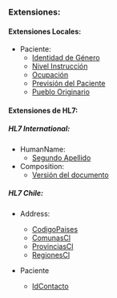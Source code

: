 ### Extensiones: 

#### Extensiones Locales: 
* Paciente:
    * [Identidad de Género](StructureDefinition-IdentidadDeGenero.html)
    * [Nivel Instrucción](StructureDefinition-NivelInstruccion.html)
    * [Ocupación](StructureDefinition-Ocupacion.html)
    * [Previsión del Paciente](StructureDefinition-Prevision.html)
    * [Pueblo Originario](StructureDefinition-PuebloOriginario.html)

#### Extensiones de HL7:

##### HL7 International:
  * HumanName:
     * [Segundo Apellido](http://hl7.org/fhir/StructureDefinition/humanname-mothers-family)
  * Composition:
     * [Versión del documento](http://hl7.org/fhir/StructureDefinition/composition-clinicaldocument-versionNumber)

##### HL7 Chile:
   * Address:
     * [CodigoPaises](https://hl7chile.cl/fhir/ig/CoreCL/StructureDefinition/CodigoPaises) 
     * [ComunasCl](https://hl7chile.cl/fhir/ig/CoreCL/StructureDefinition/ComunasCl)
     * [ProvinciasCl](https://hl7chile.cl/fhir/ig/CoreCL/StructureDefinition/ProvinciasCl)
     * [RegionesCl](https://hl7chile.cl/fhir/ig/CoreCL/StructureDefinition/RegionesCl)
      
   * Paciente
     * [IdContacto](https://hl7chile.cl/fhir/ig/CoreCL/StructureDefinition/IdContacto)

